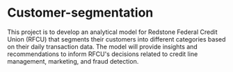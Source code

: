 # Customer-segmentation
This project is to develop an analytical model for Redstone Federal Credit Union (RFCU) that segments their customers into different categories based on their daily transaction data. The model will provide insights and recommendations to inform RFCU's decisions related to credit line management, marketing, and fraud detection.
